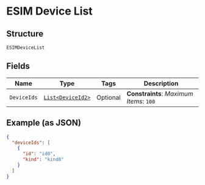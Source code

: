 
# ESIM Device List

## Structure

`ESIMDeviceList`

## Fields

| Name | Type | Tags | Description |
|  --- | --- | --- | --- |
| `DeviceIds` | [`List<DeviceId2>`](../../doc/models/device-id-2.md) | Optional | **Constraints**: *Maximum Items*: `100` |

## Example (as JSON)

```json
{
  "deviceIds": [
    {
      "id": "id0",
      "kind": "kind8"
    }
  ]
}
```

